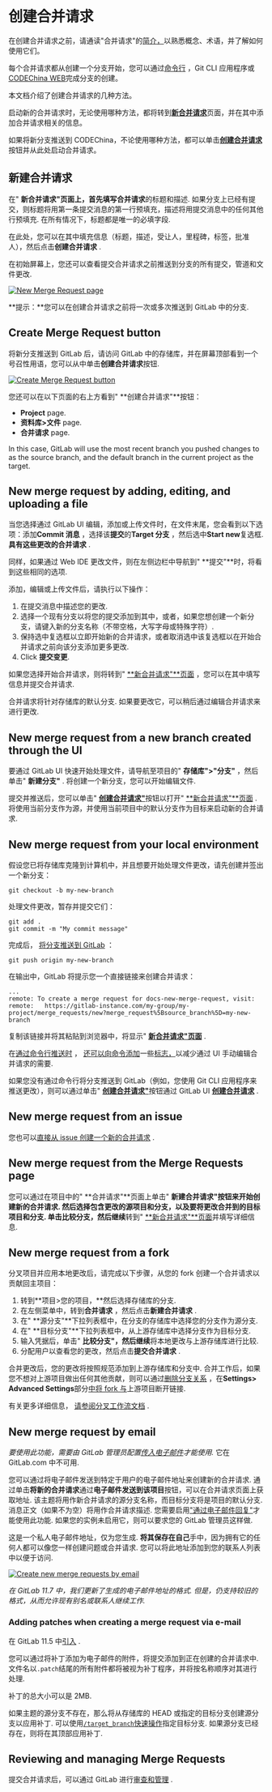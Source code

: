 # 创建合并请求[](#创建合并请求 "Permalink")

在创建合并请求之前，请通读"合并请求"的[简介，](getting_started.html)以熟悉概念、术语，并了解如何使用它们。

每个合并请求都从创建一个分支开始，您可以通过[命令行](#new-merge-request-from-your-local-environment) ，Git CLI 应用程序或[CODEChina WEB](#new-merge-request-from-a-new-branch-created-through-the-ui)完成分支的创建。

本文档介绍了创建合并请求的几种方法。

启动新的合并请求时，无论使用哪种方法，都将转到[**新合并请求**](#new-merge-request-page)页面，并在其中添加合并请求相关的信息。

如果将新分支推送到 CODEChina，不论使用哪种方法，都可以单击[**创建合并请求**](#create-merge-request-button)按钮并从此处启动合并请求。

## 新建合并请求[](#new-merge-request-page "Permalink")

在" **新合并请求"**页面上，首先填写**合并请求**的标题和描述. 如果分支上已经有提交，则标题将用第一条提交消息的第一行预填充，描述将用提交消息中的任何其他行预填充. 在所有情况下，标题都是唯一的必填字段.

在此处，您可以在其中填充信息（标题，描述，受让人，里程碑，标签，批准人），然后点击**创建合并请求** .

在初始屏幕上，您还可以查看提交合并请求之前推送到分支的所有提交，管道和文件更改.

[![New Merge Request page](img/9255a795b62eb0bbe1c91eab2f85c149.png)](img/new_merge_request_page_v12_6.png)

**提示：**您可以在创建合并请求之前将一次或多次推送到 GitLab 中的分支.

## Create Merge Request button[](#create-merge-request-button "Permalink")

将新分支推送到 GitLab 后，请访问 GitLab 中的存储库，并在屏幕顶​​部看到一个号召性用语，您可以从中单击**创建合并请求**按钮.

[![Create Merge Request button](img/2257f7989872604ba6ce6506ba811b15.png)](img/create_merge_request_button_v12_6.png)

您还可以在以下页面的右上方看到" **创建合并请求"**按钮：

*   **Project** page.
*   **资料库>文件** page.
*   **合并请求** page.

In this case, GitLab will use the most recent branch you pushed changes to as the source branch, and the default branch in the current project as the target.

## New merge request by adding, editing, and uploading a file[](#new-merge-request-by-adding-editing-and-uploading-a-file "Permalink")

当您选择通过 GitLab UI 编辑，添加或上传文件时，在文件末尾，您会看到以下选项：添加**Commit 消息** ，选择该**提交**的**Target 分支** ，然后选中**Start new**复选框. **具有这些更改的合并请求** .

同样，如果通过 Web IDE 更改文件，则在左侧边栏中导航到" **提交"**时，将看到这些相同的选项.

添加，编辑或上传文件后，请执行以下操作：

1.  在提交消息中描述您的更改.
2.  选择一个现有分支以将您的提交添加到其中，或者，如果您想创建一个新分支，请键入新的分支名称（不带空格，大写字母或特殊字符）.
3.  保持选中复选框以立即开始新的合并请求，或者取消选中该复选框以在开始合并请求之前向该分支添加更多更改.
4.  Click **提交变更**.

如果您选择开始合并请求，则将转到" [**新合并请求"**页面](#new-merge-request-page) ，您可以在其中填写信息并提交合并请求.

合并请求将针对存储库的默认分支. 如果要更改它，可以稍后通过编辑合并请求来进行更改.

## New merge request from a new branch created through the UI[](#new-merge-request-from-a-new-branch-created-through-the-ui "Permalink")

要通过 GitLab UI 快速开始处理文件，请导航至项目的" **存储库">"分支"** ，然后单击" **新建分支"** . 将创建一个新分支，您可以开始编辑文件.

提交并推送后，您可以单击" [**创建合并请求"**](#create-merge-request-button)按钮以打开" [**新合并请求"**页面](#new-merge-request-page) . 将使用当前分支作为源，并使用当前项目中的默认分支作为目标来启动新的合并请求.

## New merge request from your local environment[](#new-merge-request-from-your-local-environment "Permalink")

假设您已将存储库克隆到计算机中，并且想要开始处理文件更改，请先创建并签出一个新分支：

```
git checkout -b my-new-branch 
```

处理文件更改，暂存并提交它们：

```
git add .
git commit -m "My commit message" 
```

完成后， [将分支推送到 GitLab](../../../gitlab-basics/start-using-git.html#send-changes-to-gitlabcom) ：

```
git push origin my-new-branch 
```

在输出中，GitLab 将提示您一个直接链接来创建合并请求：

```
...
remote: To create a merge request for docs-new-merge-request, visit:
remote:   https://gitlab-instance.com/my-group/my-project/merge_requests/new?merge_request%5Bsource_branch%5D=my-new-branch 
```

复制该链接并将其粘贴到浏览器中，将显示" [**新合并请求"页面**](#new-merge-request-page) .

在[通过命令行推送时](../push_options.html) ， [还可以向命令添加](../push_options.html)一些[标志，](../push_options.html)以减少通过 UI 手动编辑合并请求的需要.

如果您没有通过命令行将分支推送到 GitLab（例如，您使用 Git CLI 应用程序来推送更改），则可以通过单击" [**创建合并请求"**](#create-merge-request-button)按钮通过 GitLab UI [**创建合并请求**](#create-merge-request-button) .

## New merge request from an issue[](#new-merge-request-from-an-issue "Permalink")

您也可以[直接从 issue 创建一个新的合并请求](../repository/web_editor.html#create-a-new-branch-from-an-issue) .

## New merge request from the Merge Requests page[](#new-merge-request-from-the-merge-requests-page "Permalink")

您可以通过在项目中的" **合并请求"**页面上单击" **新建合并请求"**按钮来开始创建新的合并请求. 然后选择包含更改的源项目和分支，以及要将更改合并到的目标项目和分支. 单击**比较分支，然后继续**转到" [**新合并请求"**页面](#new-merge-request-page)并填写详细信息.

## New merge request from a fork[](#new-merge-request-from-a-fork "Permalink")

分叉项目并应用本地更改后，请完成以下步骤，从您的 fork 创建一个合并请求以贡献回主项目：

1.  转到**项目>您的项目，**然后选择存储库的分支.
2.  在左侧菜单中，转到**合并请求** ，然后点击**新建合并请求** .
3.  在" **源分支"**下拉列表框中，在分支的存储库中选择您的分支作为源分支.
4.  在" **目标分支"**下拉列表框中，从上游存储库中选择分支作为目标分支.
5.  输入凭据后，单击" **比较分支"，然后继续**将本地更改与上游存储库进行比较.
6.  分配用户以查看您的更改，然后点击**提交合并请求** .

合并更改后，您的更改将按照规范添加到上游存储库和分支中. 合并工作后，如果您不想对上游项目做出任何其他贡献，则可以通过[删除分支关系](../settings/index.html#removing-a-fork-relationship) ，在**Settings> Advanced Settings**部分[中将 fork 与](../settings/index.html#removing-a-fork-relationship)上游项目断开链接.

有关更多详细信息， [请参阅分叉工作流文档](../repository/forking_workflow.html) .

## New merge request by email[](#new-merge-request-by-email-core-only "Permalink")

*要使用此功能，需要由 GitLab 管理员配置[传入电子邮件](../../../administration/incoming_email.html)才能使用.* 它在 GitLab.com 中不可用.

您可以通过将电子邮件发送到特定于用户的电子邮件地址来创建新的合并请求. 通过单击**将新的合并请求**通过**电子邮件发送到该项目**按钮，可以在合并请求页面上获取地址. 该主题将用作新合并请求的源分支名称，而目标分支将是项目的默认分支. 消息正文（如果不为空）将用作合并请求描述. 您需要启用["通过电子邮件回复"](../../../administration/reply_by_email.html)才能使用此功能. 如果您的实例未启用它，则可以要求您的 GitLab 管理员这样做.

这是一个私人电子邮件地址，仅为您生成. **将其保存在自己**手中，因为拥有它的任何人都可以像您一样创建问题或合并请求. 您可以将此地址添加到您的联系人列表中以便于访问.

[![Create new merge requests by email](img/4f0a47acf91c1135738d76e1c06eec3a.png)](img/create_from_email.png)

*在 GitLab 11.7 中，我们更新了生成的电子邮件地址的格式. 但是，仍支持较旧的格式，从而允许现有别名或联系人继续工作.*

### Adding patches when creating a merge request via e-mail[](#adding-patches-when-creating-a-merge-request-via-e-mail "Permalink")

在 GitLab 11.5 中[引入](https://gitlab.com/gitlab-org/gitlab-foss/-/merge_requests/22723) .

您可以通过将补丁添加为电子邮件的附件，将提交添加到正在创建的合并请求中. 文件名以`.patch`结尾的所有附件都将被视为补丁程序，并将按名称顺序对其进行处理.

补丁的总大小可以是 2MB.

如果主题的源分支不存在，那么将从存储库的 HEAD 或指定的目标分支创建源分支以应用补丁. 可以使用[`/target_branch`快速操作](../quick_actions.html)指定目标分支. 如果源分支已经存在，则将在其顶部应用补丁.

## Reviewing and managing Merge Requests[](#reviewing-and-managing-merge-requests "Permalink")

提交合并请求后，可以通过 GitLab 进行[审查和管理](reviewing_and_managing_merge_requests.html) .